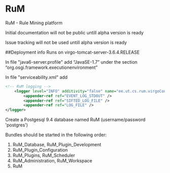 # RuM
RuM - Rule Mining platform

Initial documentation will not be public untill alpha version is ready

Issue tracking will not be used untill alpha version is ready

##Deployment info
Runs on virgo-tomcat-server-3.6.4.RELEASE

In file "java6-server.profile" add “JavaSE-1.7” under the section “org.osgi.framework.executionenvironment”

In file "serviceability.xml" add

```XML
<!-- RuM logging -->
	<logger level="INFO" additivity="false" name="ee.ut.cs.rum.virgoConsole">
		<appender-ref ref="EVENT_LOG_STDOUT" />
		<appender-ref ref="SIFTED_LOG_FILE" />
		<appender-ref ref="LOG_FILE" />
</logger>
```

Create a Postgesql 9.4 database named RuM (username/password 'postgres')

Bundles should be started in the following order:
1.	RuM_Database, RuM_Plugin_Development
2.	RuM_Plugin_Configuration
3.	RuM_Plugins, RuM_Scheduler
4.	RuM_Administration, RuM_Workspace
5.	RuM

